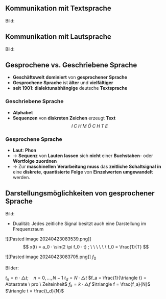 
## Kommunikation mit Textsprache

Bild:

## Kommunikation mit Lautsprache

Bild:

## Gesprochene vs. Geschriebene Sprache

- **Geschäftswelt** **dominiert** von **gesprochener** **Sprache**
- **Gesprochene** **Sprache** ist **älter** und **vielfältiger**
- **seit** **1901**: **dialektunabhängige** deutsche **Textsprache**

### Geschriebene Sprache

- **Alphabet**
- **Sequenzen** von **diskreten** **Zeichen** erzeugt **Text**
$$
I \; C \; H \; M \; Ö \; C \; H \; T \; E
$$

### Gesprochene Sprache
- **Laut**: **Phon**
- $\rightarrow$ **Sequenz** von **Lauten** **lassen** sich **nicht** einer **Buchstaben**- oder **Wortfolge** **zuordnen**
- $\rightarrow$ Zur **maschinellen** **Verarbeitung** **muss** das **zeitliche** **Schaltsignal** **in** eine **diskrete**, **quantisierte** **Folge** von **Einzelwerten** **umgewandelt** werden.


## Darstellungsmöglichkeiten von gesprochener Sprache

Bild:

- Dualität: Jedes zeitliche Signal besitzt auch eine Darstellung im Frequenzraum

![[Pasted image 20240423083539.png]]
$$
x(t) = a_0 · \sin(2 \pi f_0 · t) ; \ \ \ \ \ \ f_0 = \frac{1}{T}
$$

![[Pasted image 20240423083705.png]]
															$f_0$

Bilder:

$t_n = n · \triangle t; \ \ \ \ n=0, \ldots, N-1$
$t_d = N · \triangle t$
$f_a = \frac{1}{\triangle t} = Abtastrate \ pro \ Zeiteinheit$
$f_k = k · \triangle f$
$\triangle f = \frac{f_a}{N}$
$\triangle t = \frac{t_d}{N}$

